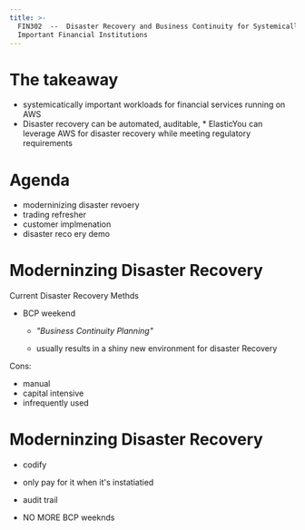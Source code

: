 ```yaml
---
title: >-
  FIN302  --  Disaster Recovery and Business Continuity for Systemically
  Important Financial Institutions
---
```


# The takeaway

- systemicatically important workloads for financial services running on AWS
- Disaster recovery can be automated, auditable, * ElasticYou can leverage AWS for disaster recovery while meeting regulatory requirements

# Agenda

- moderninizing disaster revoery
- trading refresher
- customer implmenation
- disaster reco ery demo

# Moderninzing Disaster Recovery

Current Disaster Recovery Methds

- BCP weekend

  - _"Business Continuity Planning"_

  - usually results in a shiny new environment for disaster Recovery

Cons:

- manual
- capital intensive
- infrequently used

# Moderninzing Disaster Recovery

- codify
- only pay for it when it's instatiatied

- audit trail

- NO MORE BCP weeknds
